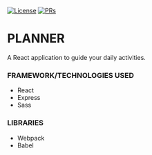 [![License](https://img.shields.io/badge/License-MIT-brightgreen.svg)]()
[![PRs](https://img.shields.io/badge/PRs-welcome-green.svg)]()
# PLANNER
A React application to guide your daily activities.
### FRAMEWORK/TECHNOLOGIES USED
* React
* Express
* Sass
### LIBRARIES
* Webpack
* Babel
